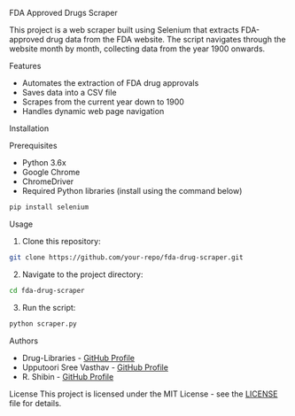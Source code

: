 FDA Approved Drugs Scraper

This project is a web scraper built using Selenium that extracts FDA-approved drug data from the FDA website. The script navigates through the website month by month, collecting data from the year 1900 onwards.

Features
- Automates the extraction of FDA drug approvals
- Saves data into a CSV file
- Scrapes from the current year down to 1900
- Handles dynamic web page navigation

Installation

Prerequisites
- Python 3.6x
- Google Chrome
- ChromeDriver
- Required Python libraries (install using the command below)

```sh
pip install selenium
```

Usage

1. Clone this repository:
```sh
git clone https://github.com/your-repo/fda-drug-scraper.git
```
2. Navigate to the project directory:
```sh
cd fda-drug-scraper
```
3. Run the script:
```sh
python scraper.py
```

Authors

- Drug-Libraries - [GitHub Profile](https://github.com/Drug-Libraries)
- Upputoori Sree Vasthav - [GitHub Profile](https://github.com/SreeVasthav-Upputoori)
- R. Shibin - [GitHub Profile](https://github.com/Shibin17)

License
This project is licensed under the MIT License - see the [LICENSE](LICENSE) file for details.

